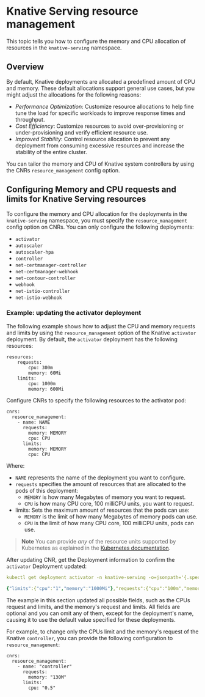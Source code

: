 # Knative Serving resource management

This topic tells you how to configure the memory and CPU allocation of resources in the `knative-serving` namespace.

## <a id='overview'></a> Overview

By default, Knative deployments are allocated a predefined amount of CPU and
memory. These default allocations support general use cases, but you might
adjust the allocations for the following reasons:

- *Performance Optimization*: Customize resource allocations to help fine
  tune the load for specific workloads to improve response times and throughput.
- *Cost Efficiency*: Customize resources to avoid over-provisioning or
  under-provisioning and verify efficient resource use.
- *Improved Stability*: Control resource allocation to prevent any deployment
  from consuming excessive resources and increase the stability of the entire
  cluster.

You can tailor the memory and CPU of Knative system controllers by using the CNRs `resource_management` config option.

## <a id='update-resources'></a> Configuring Memory and CPU requests and limits for Knative Serving resources

To configure the memory and CPU allocation for the deployments in the `knative-serving` namespace, you must specify the `resource_management` config option on CNRs. You can only configure the following deployments:

- `activator`
- `autoscaler`
- `autoscaler-hpa`
- `controller`
- `net-certmanager-controller`
- `net-certmanager-webhook`
- `net-contour-controller`
- `webhook`
- `net-istio-controller`
- `net-istio-webhook`

### <a id='resource-mgmt-example'></a> Example: updating the activator deployment

The following example shows how to adjust the CPU and memory requests and limits by using the `resource_management` option of the Knative `activator` deployment. By default, the `activator` deployment has the following resources:

```console
resources:
    requests:
        cpu: 300m
        memory: 60Mi
    limits:
        cpu: 1000m
        memory: 600Mi
```

Configure CNRs to specify the following resources to the activator pod:

```console
cnrs:
  resource_management:
    - name: NAME
      requests:
        memory: MEMORY
        cpu: CPU
      limits:
        memory: MEMORY
        cpu: CPU
```

Where:

- `NAME` represents the name of the deployment you want to configure.
- `requests` specifies the amount of resources that are allocated to the pods of this deployment:
    - `MEMORY` is how many Megabytes of memory you want to request.
    - `CPU` is how many CPU core, 100 milliCPU units, you want to request.
- limits: Sets the maximum amount of resources that the pods can use:
    - `MEMORY` is the limit of how many Megabytes of memory pods can use.
    - `CPU` is the limit of how many CPU core, 100 milliCPU units, pods can use.

> **Note** You can provide *any* of the resource units supported by Kubernetes as explained in the [Kubernetes documentation](https://kubernetes.io/docs/concepts/configuration/manage-resources-containers/#resource-units-in-kubernetes).

After updating CNR, get the Deployment information to confirm the `activator` Deployment updated:

```yaml
kubectl get deployment activator -n knative-serving -o=jsonpath='{.spec.template.spec.containers[?(@.name=="activator")].resources}'

{"limits":{"cpu":"1","memory":"1000Mi"},"requests":{"cpu":"100m","memory":"100Mi"}}
```

The example in this section updated all possible fields, such as the CPUs request and limits, and the memory's request and limits. All fields are optional and you can omit any of them, except for the deployment's name, causing it to use the default value specified for these deployments.

For example, to change only the CPUs limit and the memory's request of the Knative `controller`, you can provide the following configuration to `resource_management`:

```console
cnrs:
  resource_management:
    - name: "controller"
      requests:
        memory: "130M"
      limits:
        cpu: "0.5"
```